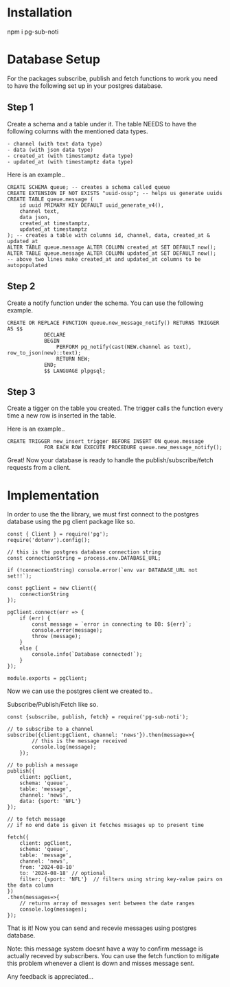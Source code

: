 # Installation

npm i pg-sub-noti

# Database Setup

For the packages subscribe, publish and fetch functions to work you need to have the following set up in your postgres database.

## Step 1

Create a schema and a table under it. The table NEEDS to have the following columns with the mentioned data types.

    - channel (with text data type)
    - data (with json data type)
    - created_at (with timestamptz data type)
    - updated_at (with timestamptz data type)

Here is an example..

```
CREATE SCHEMA queue; -- creates a schema called queue  
CREATE EXTENSION IF NOT EXISTS "uuid-ossp"; -- helps us generate uuids  
CREATE TABLE queue.message (  
    id uuid PRIMARY KEY DEFAULT uuid_generate_v4(),  
    channel text,  
    data json,  
    created_at timestamptz,  
    updated_at timestamptz  
); -- creates a table with columns id, channel, data, created_at & updated_at  
ALTER TABLE queue.message ALTER COLUMN created_at SET DEFAULT now();  
ALTER TABLE queue.message ALTER COLUMN updated_at SET DEFAULT now();  
-- above two lines make created_at and updated_at columns to be autopopulated  
```

## Step 2

Create a notify function under the schema. You can use the following example.

```
CREATE OR REPLACE FUNCTION queue.new_message_notify() RETURNS TRIGGER AS $$  
            DECLARE  
            BEGIN  
                PERFORM pg_notify(cast(NEW.channel as text), row_to_json(new)::text);  
                RETURN NEW;  
            END;  
            $$ LANGUAGE plpgsql;  
```

## Step 3

Create a tigger on the table you created. The trigger calls the function every time a new row is inserted in the table.

Here is an example..

```
CREATE TRIGGER new_insert_trigger BEFORE INSERT ON queue.message  
            FOR EACH ROW EXECUTE PROCEDURE queue.new_message_notify();  
```

Great! Now your database is ready to handle the publish/subscribe/fetch requests from a client.

# Implementation

In order to use the the library, we must first connect to the postgres database using the pg client package like so.

```
const { Client } = require('pg');  
require('dotenv').config();  

// this is the postgres database connection string  
const connectionString = process.env.DATABASE_URL;  

if (!connectionString) console.error(`env var DATABASE_URL not set!!`);  

const pgClient = new Client({  
    connectionString  
});  

pgClient.connect(err => {  
    if (err) {  
        const message = `error in connecting to DB: ${err}`;  
        console.error(message);  
        throw (message);  
    }  
    else {  
        console.info(`Database connected!`);  
    }  
});  

module.exports = pgClient;  
```

Now we can use the postgres client we created to..

Subscribe/Publish/Fetch like so.

```
const {subscribe, publish, fetch} = require('pg-sub-noti');  

// to subscribe to a channel  
subscribe({client:pgClient, channel: 'news'}).then(message=>{  
        // this is the message received  
        console.log(message);  
    });  

// to publish a message  
publish({  
    client: pgClient,  
    schema: 'queue',  
    table: 'message',  
    channel: 'news',  
    data: {sport: 'NFL'}  
});  

// to fetch message  
// if no end date is given it fetches mssages up to present time  

fetch({  
    client: pgClient,  
    schema: 'queue',  
    table: 'message',  
    channel: 'news',  
    from: '2024-08-10'  
    to: '2024-08-18' // optional  
    filter: {sport: 'NFL'}  // filters using string key-value pairs on the data column
})  
.then(messages=>{  
    // returns array of messages sent between the date ranges  
    console.log(messages);  
});  
```

That is it! Now you can send and recevie messages using postgres database.

Note: this message system doesnt have a way to confirm message is actually receved by subscribers. You can use the fetch function to mitigate this problem whenever a client is down and misses message sent.

Any feedback is appreciated...




